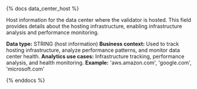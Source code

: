 {% docs data_center_host %}

Host information for the data center where the validator is hosted. This field provides details about the hosting infrastructure, enabling infrastructure analysis and performance monitoring.

**Data type:** STRING (host information)
**Business context:** Used to track hosting infrastructure, analyze performance patterns, and monitor data center health.
**Analytics use cases:** Infrastructure tracking, performance analysis, and health monitoring.
**Example:** 'aws.amazon.com', 'google.com', 'microsoft.com'

{% enddocs %} 